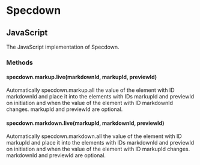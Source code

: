 # Specdown

## JavaScript

The JavaScript implementation of Specdown.

### Methods

#### specdown.markup.live(markdownId, markupId, previewId)

Automatically specdown.markup.all the value of the element with ID markdownId and place it into the elements with IDs markupId and previewId on initiation and when the value of the element with ID markdownId changes. markupId and previewId are optional.

#### specdown.markdown.live(markupId, markdownId, previewId)

Automatically specdown.markdown.all the value of the element with ID markupId and place it into the elements with IDs markdownId and previewId on initiation and when the value of the element with ID markupId changes. markdownId and previewId are optional.
